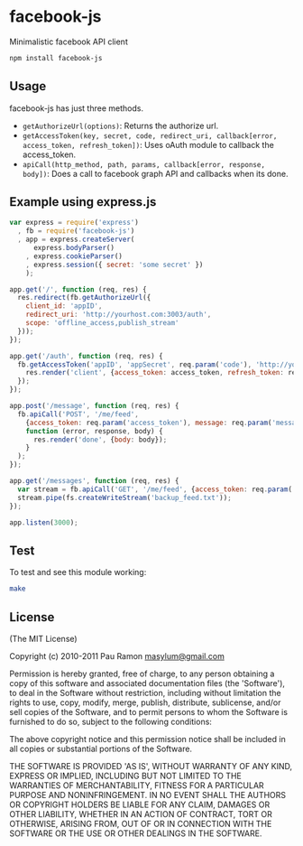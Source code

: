 # facebook-js

Minimalistic facebook API client

``` bash
npm install facebook-js
```

## Usage

facebook-js has just three methods.

  * `getAuthorizeUrl(options)`: Returns the authorize url.
  * `getAccessToken(key, secret, code, redirect_uri, callback[error, access_token, refresh_token])`: Uses oAuth module to callback the access_token.
  * `apiCall(http_method, path, params, callback[error, response, body])`: Does a call to facebook graph API and callbacks when its done.

## Example using express.js

``` javascript
var express = require('express')
  , fb = require('facebook-js')
  , app = express.createServer(
      express.bodyParser()
    , express.cookieParser()
    , express.session({ secret: 'some secret' })
    );

app.get('/', function (req, res) {
  res.redirect(fb.getAuthorizeUrl({
    client_id: 'appID',
    redirect_uri: 'http://yourhost.com:3003/auth',
    scope: 'offline_access,publish_stream'
  }));
});

app.get('/auth', function (req, res) {
  fb.getAccessToken('appID', 'appSecret', req.param('code'), 'http://yourhost.com:3003/auth'}, function (error, access_token, refresh_token) {
    res.render('client', {access_token: access_token, refresh_token: refresh_token});
  });
});

app.post('/message', function (req, res) {
  fb.apiCall('POST', '/me/feed',
    {access_token: req.param('access_token'), message: req.param('message')},
    function (error, response, body) {
      res.render('done', {body: body});
    }
  );
});

app.get('/messages', function (req, res) {
  var stream = fb.apiCall('GET', '/me/feed', {access_token: req.param('access_token'), message: req.param('message')});
  stream.pipe(fs.createWriteStream('backup_feed.txt'));
});

app.listen(3000);
```

## Test

To test and see this module working:

``` bash
make
```

## License

(The MIT License)

Copyright (c) 2010-2011 Pau Ramon masylum@gmail.com

Permission is hereby granted, free of charge, to any person obtaining a copy of this software and associated documentation files (the 'Software'), to deal in the Software without restriction, including without limitation the rights to use, copy, modify, merge, publish, distribute, sublicense, and/or sell copies of the Software, and to permit persons to whom the Software is furnished to do so, subject to the following conditions:

The above copyright notice and this permission notice shall be included in all copies or substantial portions of the Software.

THE SOFTWARE IS PROVIDED 'AS IS', WITHOUT WARRANTY OF ANY KIND, EXPRESS OR IMPLIED, INCLUDING BUT NOT LIMITED TO THE WARRANTIES OF MERCHANTABILITY, FITNESS FOR A PARTICULAR PURPOSE AND NONINFRINGEMENT. IN NO EVENT SHALL THE AUTHORS OR COPYRIGHT HOLDERS BE LIABLE FOR ANY CLAIM, DAMAGES OR OTHER LIABILITY, WHETHER IN AN ACTION OF CONTRACT, TORT OR OTHERWISE, ARISING FROM, OUT OF OR IN CONNECTION WITH THE SOFTWARE OR THE USE OR OTHER DEALINGS IN THE SOFTWARE.
